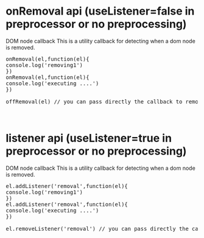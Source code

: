 # onRemoval api (useListener=false in preprocessor or no preprocessing)
 DOM node callback
 This is a utility callback for detecting when a dom node is removed.
<pre>
onRemoval(el,function(el){
console.log('removing1') 
})
onRemoval(el,function(el){
console.log('executing ....') 
})

offRemoval(el) // you can pass directly the callback to remove


</pre>
# listener api (useListener=true in preprocessor or no preprocessing)
 DOM node callback
 This is a utility callback for detecting when a dom node is removed.
<pre>
el.addListener('removal',function(el){
console.log('removing1') 
})
el.addListener('removal',function(el){
console.log('executing ....') 
})

el.removeListener('removal') // you can pass directly the callback to remove


</pre>
